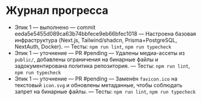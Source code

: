 # Журнал прогресса

- Эпик 1 — выполнено — commit eeda5e5455d089ca63b74bbfece9eb66bfec1018 — Настроена базовая инфраструктура (Next.js, Tailwind/shadcn, Prisma+PostgreSQL, NextAuth, Docker). — Тесты: `npm run lint`, `npm run typecheck`
- Эпик 1 — уточнение — PR #pending — Удалены медиа-ассеты из `public/`, добавлены ограничения на бинарные файлы и задокументирована политика репозитория. — Тесты: `npm run lint`, `npm run typecheck`
- Эпик 1 — уточнение — PR #pending — Заменён `favicon.ico` на текстовый `icon.svg` и обновлены метаданные, чтобы соблюдать запрет на бинарные файлы. — Тесты: `npm run lint`, `npm run typecheck`
